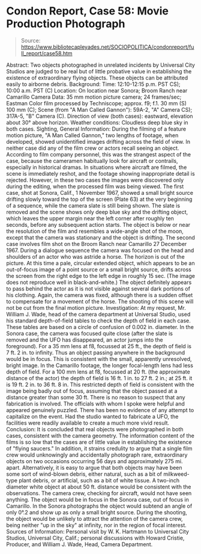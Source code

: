# Condon Report, Case 58: Movie Production Photograph

> Source: https://www.bibliotecapleyades.net/SOCIOPOLITICA/condonreport/full_report/case58.htm

Abstract:
Two objects photographed in unrelated incidents by Universal City Studios are judged to be real but of little probative value in establishing the existence of extraordinary flying objects. These objects can be attributed easily to airborne debris.
Background:
Time: 12:10-12:15 p.m. PST CS); 10:00 a.m. PST (C)
Location: On location near Sonora; Broom Ranch near Camarillo
Camera Data: 35 mm motion picture camera; 24 frames/sec; Eastman Color film processed by Techniscope; approx. f9; f.1. 30 mm (S) 100 mm (C);
Scene (from "A Man Called Gannon"): 59A-2, "A" Camera CS); 317A-5, "B" Camera (C).
Direction of view (both cases): eastward, elevation about 30° above horizon.
Weather conditions: Cloudless deep blue sky in both cases.
Sighting, General Information:
During the filming of a feature motion picture, "A Man Called Gannon," two lengths of footage, when developed, showed unidentified images drifting across the field of view. In neither case did any of the film crew or actors recall seeing an object. According to film company personnel, this was the strangest aspect of the case, because the cameramen habitually look for aircraft or contrails, especially in historical dramas. In situations where aircraft are filmed, the
scene is immediately reshot, and the footage showing inappropriate detail is rejected. However, in these two cases the images were discovered only during the editing, when the processed film was being viewed.
The first case, shot at Sonora, Calif., 1 November 1967, showed a small bright source drifting slowly toward the top of the screen (Plate 63) at the very beginning of a sequence, while the camera slate is still being shown. The slate is removed and the scene shows only deep blue sky and the drifting object, which leaves the upper margin near the left corner after roughly ten seconds, before any subsequent action starts. The object is below or near the resolution of the film and resembles a wide-angle shot of the moon, except that the camera was stationary and the object is drifting.
The second case involves film shot on the Broom Ranch near Camarillo 27 December 1967. During a dialogue sequence the camera was focused on the head and shoulders of an actor who was astride a horse. The horizon is out of the picture. At this time a pale, circular extended object, which appears to be an out-of-focus image of a point source or a small bright source, drifts across the screen from the right edge to the left edge in roughly 15 sec. (The image does not reproduce well in black-and-white.) The object definitely appears to pass behind the actor as it is not visible against several dark portions of his clothing. Again, the camera was fixed, although there is a sudden offset to compensate for a movement of the horse. The shooting of this scene will not be cut from the final motion picture.
Investigation:
At my request, Mr. William J. Wade, head of the camera department at Universal Studio, used his standard depth-of-field tables to check the depth of field in each case. These tables are based on a circle of confusion of 0.002 in. diameter. In the Sonora case, the camera was focused quite close (after the slate is removed and the UFO has disappeared, an actor jumps into the foreground). For a 35 mm lens at f8, focussed
at 25 ft., the depth of field is 7 ft. 2 in. to infinity. Thus an object passing anywhere in the background would be in focus. This is consistent with the small, apparently unresolved, bright image. In the Camarillo footage, the longer focal-length lens had less depth of field. For a 100 mm lens at f8, focussed at 20 ft. (the approximate distance of the actor) the depth of field is 16 ft. 1 in. to 27 ft. 2 in.; at 25 ft. it is 19 ft. 2 in. to 36 ft. 8 in. This restricted depth of field is consistent with the image being badly out of focus, assuming that the object passed at a distance greater than some 30 ft.
There is no reason to suspect that any fabrication is involved. The officials with whom I spoke were helpful and appeared genuinely puzzled. There has been no evidence of any attempt to capitalize on the event. Had the studio wanted to fabricate a UFO, the facilities were readily available to create a much more vivid result.
Conclusion:
It is concluded that real objects were photographed in both cases, consistent with the camera geometry. The information content of the films is so low that the cases are of little value in establishing the existence of "flying saucers." In addition, it strains credulity to argue that a single film crew would unknowingly and accidentally photograph rare, extraordinary objects on two occasions occurring 56 days and approximately 275 mi. apart.
Alternatively, it is easy to argue that both objects may have been some sort of wind-blown debris, either natural, such as a bit of milkweed-type plant debris, or artificial, such as a bit of white tissue. A two-inch diameter white object at about 50 ft. distance would be consistent with the observations. The camera crew, checking for aircraft, would not have seen anything. The object would be in focus in the Sonora case, out of focus in Camarillo. In the Sonora photographs the object would subtend an angle of only 0°.2 and show up as only a small bright source. During the shooting, the object would be unlikely to attract the attention of the camera crew, being neither "up in the sky" at infinity, nor in the region of focal interest.
Sources of Information:
Personal visit by W. K. Hartmann to Universal City Studios, Universal City, Calif.; personal discussions with Howard Cristie, Producer, and William J. Wade, Head, Camera Department.
